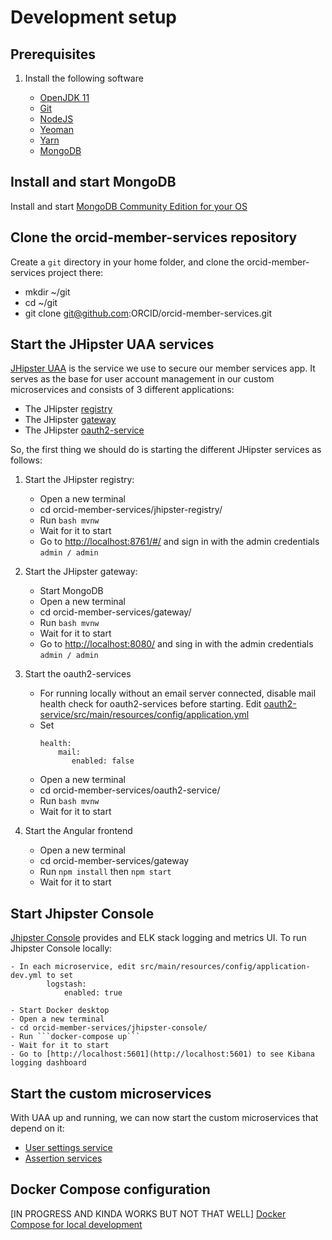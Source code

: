 # Development setup

## Prerequisites

1. Install the following software

    - [OpenJDK 11](https://openjdk.java.net/install/)
    - [Git](https://git-scm.com/downloads)
    - [NodeJS](https://nodejs.org/en/download)
    - [Yeoman](https://yeoman.io/learning/)
    - [Yarn](https://yarnpkg.com/lang/en/docs/install/#mac-stable)
    - [MongoDB](https://docs.mongodb.com/manual/installation/)

## Install and start MongoDB

Install and start [MongoDB Community Edition for your OS](https://docs.mongodb.com/manual/administration/install-community/)

## Clone the orcid-member-services repository

Create a `git` directory in your home folder, and clone the orcid-member-services project there:

- mkdir ~/git
- cd ~/git
- git clone git@github.com:ORCID/orcid-member-services.git

## Start the JHipster UAA services

[JHipster UAA](https://www.jhipster.tech/using-uaa/) is the service we use to secure our member services app. It serves as the base for user account management in our custom microservices and consists of 3 different applications:

- The JHipster [registry](https://github.com/jhipster/jhipster-registry)
- The JHipster [gateway](https://www.jhipster.tech/api-gateway/)
- The JHipster [oauth2-service](https://www.jhipster.tech/using-uaa)
    
So, the first thing we should do is starting the different JHipster services as follows:   

1. Start the JHipster registry:

    - Open a new terminal 
    - cd orcid-member-services/jhipster-registry/
    - Run `bash mvnw`
    - Wait for it to start
    - Go to [http://localhost:8761/#/](http://localhost:8761/#/) and sign in with the admin credentials `admin / admin`

2. Start the JHipster gateway:
    
    - Start MongoDB
    - Open a new terminal 
    - cd orcid-member-services/gateway/    
    - Run `bash mvnw`
    - Wait for it to start
    - Go to [http://localhost:8080/](http://localhost:8080/) and sing in with the admin credentials `admin / admin`

3. Start the oauth2-services
    
    - For running locally without an email server connected, disable mail health check for oauth2-services before starting. Edit [oauth2-service/src/main/resources/config/application.yml](https://github.com/ORCID/orcid-member-services/blob/master/oauth2-service/src/main/resources/config/application.yml#L60)
    - Set 
        ```
        health:
            mail:
               enabled: false
        ```
    - Open a new terminal 
    - cd orcid-member-services/oauth2-service/  
    - Run `bash mvnw`
    - Wait for it to start
    
4. Start the Angular frontend

    - Open a new terminal 
    - cd orcid-member-services/gateway 
    - Run `npm install` then `npm start`
    - Wait for it to start

## Start Jhipster Console

[Jhipster Console](https://github.com/jhipster/jhipster-console) provides and ELK stack logging and metrics UI. To run Jhipster Console locally:
    
    - In each microservice, edit src/main/resources/config/application-dev.yml to set 
            logstash:
                enabled: true
                
    - Start Docker desktop
    - Open a new terminal 
    - cd orcid-member-services/jhipster-console/
    - Run ```docker-compose up```
    - Wait for it to start
    - Go to [http://localhost:5601](http://localhost:5601) to see Kibana logging dashboard


## Start the custom microservices
With UAA up and running, we can now start the custom microservices that depend on it:

- [User settings service](USER_SETTINGS_SERVICE.md)
- [Assertion services](ASSERTION_SERVICES.md)

## Docker Compose configuration
[IN PROGRESS AND KINDA WORKS BUT NOT THAT WELL] [Docker Compose for local development](DOCKER_CONFIG.md)
